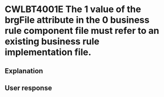 # CWLBT4001E The 1 value of the brgFile attribute in the 0 business rule component file must refer to an existing business rule implementation file.

## Explanation

## User response